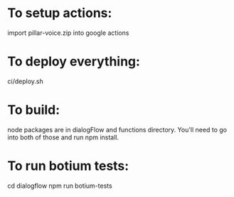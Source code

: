 # To setup actions:

import pillar-voice.zip into google actions

# To deploy everything:

ci/deploy.sh

# To build:
node packages are in dialogFlow and functions directory. You'll need to go into both of those and run npm install.

# To run botium tests:
cd dialogflow
npm run botium-tests
